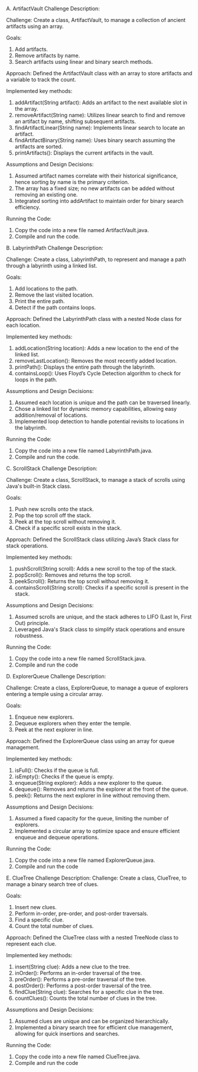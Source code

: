 A. ArtifactVault Challenge Description:

Challenge: 
Create a class, ArtifactVault, to manage a collection of ancient artifacts using an array.

Goals:
1. Add artifacts.
2. Remove artifacts by name.
3. Search artifacts using linear and binary search methods.

Approach:
Defined the ArtifactVault class with an array to store artifacts and a variable to track the count.

Implemented key methods:
1. addArtifact(String artifact): Adds an artifact to the next available slot in the array.
2. removeArtifact(String name): Utilizes linear search to find and remove an artifact by name, shifting subsequent artifacts.
3. findArtifactLinear(String name): Implements linear search to locate an artifact.
4. findArtifactBinary(String name): Uses binary search assuming the artifacts are sorted.
5. printArtifacts(): Displays the current artifacts in the vault.

Assumptions and Design Decisions:
1. Assumed artifact names correlate with their historical significance, hence sorting by name is the primary criterion.
2. The array has a fixed size; no new artifacts can be added without removing an existing one.
3. Integrated sorting into addArtifact to maintain order for binary search efficiency.

Running the Code:
1. Copy the code into a new file named ArtifactVault.java.
2. Compile and run the code.






      
B. LabyrinthPath Challenge Description:

Challenge: 
Create a class, LabyrinthPath, to represent and manage a path through a labyrinth using a linked list.

Goals:
1. Add locations to the path.
2. Remove the last visited location.
3. Print the entire path.
4. Detect if the path contains loops.

Approach:
Defined the LabyrinthPath class with a nested Node class for each location.

Implemented key methods:
1. addLocation(String location): Adds a new location to the end of the linked list.
2. removeLastLocation(): Removes the most recently added location.
3. printPath(): Displays the entire path through the labyrinth.
4. containsLoop(): Uses Floyd’s Cycle Detection algorithm to check for loops in the path.

Assumptions and Design Decisions:
1. Assumed each location is unique and the path can be traversed linearly.
2. Chose a linked list for dynamic memory capabilities, allowing easy addition/removal of locations.
3. Implemented loop detection to handle potential revisits to locations in the labyrinth.

Running the Code:
1. Copy the code into a new file named LabyrinthPath.java.
2. Compile and run the code.







C. ScrollStack Challenge Description:

Challenge: 
Create a class, ScrollStack, to manage a stack of scrolls using Java's built-in Stack class.

Goals:
1. Push new scrolls onto the stack.
2. Pop the top scroll off the stack.
3. Peek at the top scroll without removing it.
4. Check if a specific scroll exists in the stack.

Approach:
Defined the ScrollStack class utilizing Java’s Stack class for stack operations.

Implemented key methods:
1. pushScroll(String scroll): Adds a new scroll to the top of the stack.
2. popScroll(): Removes and returns the top scroll.
3. peekScroll(): Returns the top scroll without removing it.
4. containsScroll(String scroll): Checks if a specific scroll is present in the stack.

Assumptions and Design Decisions:
1. Assumed scrolls are unique, and the stack adheres to LIFO (Last In, First Out) principle.
2. Leveraged Java's Stack class to simplify stack operations and ensure robustness.

Running the Code:
1. Copy the code into a new file named ScrollStack.java.
2. Compile and run the code








D. ExplorerQueue Challenge Description:

Challenge: 
Create a class, ExplorerQueue, to manage a queue of explorers entering a temple using a circular array.

Goals:
1. Enqueue new explorers.
2. Dequeue explorers when they enter the temple.
3. Peek at the next explorer in line.

Approach:
Defined the ExplorerQueue class using an array for queue management.

Implemented key methods:
1. isFull(): Checks if the queue is full.
2. isEmpty(): Checks if the queue is empty.
3. enqueue(String explorer): Adds a new explorer to the queue.
4. dequeue(): Removes and returns the explorer at the front of the queue.
5. peek(): Returns the next explorer in line without removing them.

Assumptions and Design Decisions:
1. Assumed a fixed capacity for the queue, limiting the number of explorers.
2. Implemented a circular array to optimize space and ensure efficient enqueue and dequeue operations.

Running the Code:
1. Copy the code into a new file named ExplorerQueue.java.
2. Compile and run the code







E. ClueTree Challenge Description:
Challenge: 
Create a class, ClueTree, to manage a binary search tree of clues.

Goals:
1. Insert new clues.
2. Perform in-order, pre-order, and post-order traversals.
3. Find a specific clue.
4. Count the total number of clues.

Approach:
Defined the ClueTree class with a nested TreeNode class to represent each clue.

Implemented key methods:
1. insert(String clue): Adds a new clue to the tree.
2. inOrder(): Performs an in-order traversal of the tree.
3. preOrder(): Performs a pre-order traversal of the tree.
4. postOrder(): Performs a post-order traversal of the tree.
5. findClue(String clue): Searches for a specific clue in the tree.
6. countClues(): Counts the total number of clues in the tree.

Assumptions and Design Decisions:
1. Assumed clues are unique and can be organized hierarchically.
2. Implemented a binary search tree for efficient clue management, allowing for quick insertions and searches.

Running the Code:
1. Copy the code into a new file named ClueTree.java.
2. Compile and run the code
